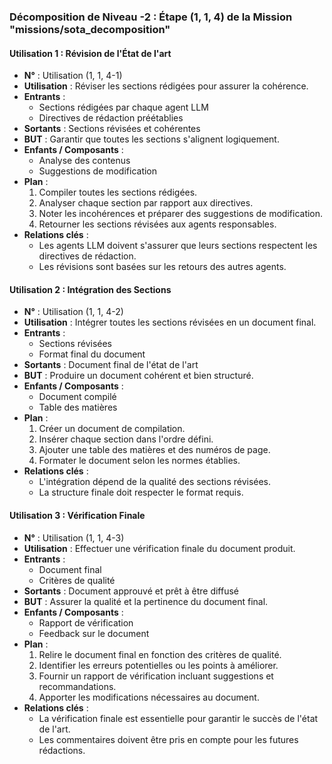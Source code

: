 ### Décomposition de Niveau -2 : Étape (1, 1, 4) de la Mission "missions/sota_decomposition"

#### Utilisation 1 : Révision de l'État de l'art
- **N°** : Utilisation (1, 1, 4-1)
- **Utilisation** : Réviser les sections rédigées pour assurer la cohérence.
- **Entrants** :
  - Sections rédigées par chaque agent LLM
  - Directives de rédaction préétablies
- **Sortants** : Sections révisées et cohérentes
- **BUT** : Garantir que toutes les sections s'alignent logiquement.
- **Enfants / Composants** :
  - Analyse des contenus
  - Suggestions de modification
- **Plan** :
  1. Compiler toutes les sections rédigées.
  2. Analyser chaque section par rapport aux directives.
  3. Noter les incohérences et préparer des suggestions de modification.
  4. Retourner les sections révisées aux agents responsables.
- **Relations clés** :
  - Les agents LLM doivent s'assurer que leurs sections respectent les directives de rédaction.
  - Les révisions sont basées sur les retours des autres agents.

#### Utilisation 2 : Intégration des Sections
- **N°** : Utilisation (1, 1, 4-2)
- **Utilisation** : Intégrer toutes les sections révisées en un document final.
- **Entrants** :
  - Sections révisées
  - Format final du document
- **Sortants** : Document final de l'état de l'art
- **BUT** : Produire un document cohérent et bien structuré.
- **Enfants / Composants** :
  - Document compilé
  - Table des matières
- **Plan** :
  1. Créer un document de compilation.
  2. Insérer chaque section dans l'ordre défini.
  3. Ajouter une table des matières et des numéros de page.
  4. Formater le document selon les normes établies.
- **Relations clés** :
  - L'intégration dépend de la qualité des sections révisées.
  - La structure finale doit respecter le format requis.

#### Utilisation 3 : Vérification Finale
- **N°** : Utilisation (1, 1, 4-3)
- **Utilisation** : Effectuer une vérification finale du document produit.
- **Entrants** :
  - Document final
  - Critères de qualité
- **Sortants** : Document approuvé et prêt à être diffusé
- **BUT** : Assurer la qualité et la pertinence du document final.
- **Enfants / Composants** :
  - Rapport de vérification
  - Feedback sur le document
- **Plan** :
  1. Relire le document final en fonction des critères de qualité.
  2. Identifier les erreurs potentielles ou les points à améliorer.
  3. Fournir un rapport de vérification incluant suggestions et recommandations.
  4. Apporter les modifications nécessaires au document.
- **Relations clés** :
  - La vérification finale est essentielle pour garantir le succès de l'état de l'art.
  - Les commentaires doivent être pris en compte pour les futures rédactions.